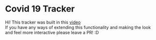 # Covid 19 Tracker

Hi! This tracker was built in this [video](https://youtu.be/s-7rmmh_7M0)\
If you have any ways of extending this functionality and making the look and feel more interactive please leave a PR! :D 